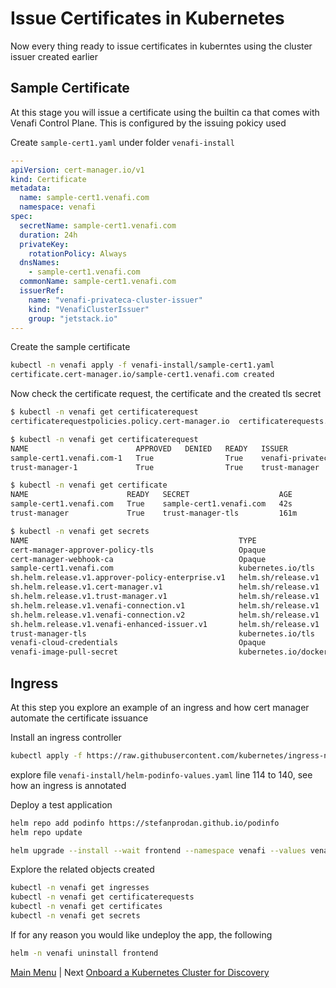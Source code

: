 # Issue Certificates in Kubernetes

Now every thing ready to issue certificates in kuberntes using the cluster issuer created earlier

## Sample Certificate

At this stage you will issue a certificate using the builtin ca that comes with Venafi Control Plane. This is configured by the issuing pokicy used

Create `sample-cert1.yaml` under folder `venafi-install`

```yaml
---
apiVersion: cert-manager.io/v1
kind: Certificate
metadata:
  name: sample-cert1.venafi.com
  namespace: venafi
spec:
  secretName: sample-cert1.venafi.com
  duration: 24h
  privateKey:
    rotationPolicy: Always
  dnsNames:
    - sample-cert1.venafi.com
  commonName: sample-cert1.venafi.com
  issuerRef:
    name: "venafi-privateca-cluster-issuer"
    kind: "VenafiClusterIssuer"
    group: "jetstack.io"
--- 
```

Create the sample certificate

```bash
kubectl -n venafi apply -f venafi-install/sample-cert1.yaml 
certificate.cert-manager.io/sample-cert1.venafi.com created
```

Now check the certificate request, the certificate and the created tls secret 

```bash
$ kubectl -n venafi get certificaterequest
certificaterequestpolicies.policy.cert-manager.io  certificaterequests.cert-manager.io                

$ kubectl -n venafi get certificaterequest
NAME                        APPROVED   DENIED   READY   ISSUER                            REQUESTOR                                   AGE
sample-cert1.venafi.com-1   True                True    venafi-privateca-cluster-issuer   system:serviceaccount:venafi:cert-manager   33s
trust-manager-1             True                True    trust-manager                     system:serviceaccount:venafi:cert-manager   161m

$ kubectl -n venafi get certificate
NAME                      READY   SECRET                    AGE
sample-cert1.venafi.com   True    sample-cert1.venafi.com   42s
trust-manager             True    trust-manager-tls         161m

$ kubectl -n venafi get secrets 
NAME                                               TYPE                             DATA   AGE
cert-manager-approver-policy-tls                   Opaque                           3      161m
cert-manager-webhook-ca                            Opaque                           3      162m
sample-cert1.venafi.com                            kubernetes.io/tls                2      45s
sh.helm.release.v1.approver-policy-enterprise.v1   helm.sh/release.v1               1      161m
sh.helm.release.v1.cert-manager.v1                 helm.sh/release.v1               1      162m
sh.helm.release.v1.trust-manager.v1                helm.sh/release.v1               1      161m
sh.helm.release.v1.venafi-connection.v1            helm.sh/release.v1               1      3h
sh.helm.release.v1.venafi-connection.v2            helm.sh/release.v1               1      162m
sh.helm.release.v1.venafi-enhanced-issuer.v1       helm.sh/release.v1               1      161m
trust-manager-tls                                  kubernetes.io/tls                3      161m
venafi-cloud-credentials                           Opaque                           1      46m
venafi-image-pull-secret                           kubernetes.io/dockerconfigjson   1      162m
```


## Ingress

At this step you explore an example of an ingress and how cert manager automate the certificate issuance

Install an ingress controller 

```bash
kubectl apply -f https://raw.githubusercontent.com/kubernetes/ingress-nginx/main/deploy/static/provider/kind/deploy.yaml
```

explore file `venafi-install/helm-podinfo-values.yaml` line 114 to 140, see how an ingress is annotated 

Deploy a test application 

```bash
helm repo add podinfo https://stefanprodan.github.io/podinfo
helm repo update

helm upgrade --install --wait frontend --namespace venafi --values venafi-install/helm-podinfo-values.yaml podinfo/podinfo 
```

Explore the related objects created

```bash
kubectl -n venafi get ingresses
kubectl -n venafi get certificaterequests
kubectl -n venafi get certificates
kubectl -n venafi get secrets
```

If for any reason you would like undeploy the app, the following

```bash
helm -n venafi uninstall frontend
```


[Main Menu](../README.md) | Next [Onboard a Kubernetes Cluster for Discovery](README5.md)